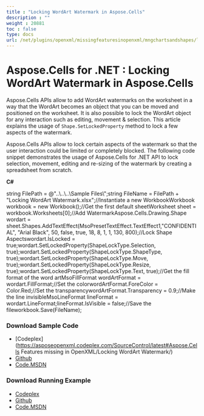 ```yaml
---
title : "Locking WordArt Watermark in Aspose.Cells" 
description : "" 
weight : 20881 
toc : false
type: docs
url: /net/plugins/openxml/missingfeaturesinopenxml/mngchartsandshapes/locking+wordart+watermark+in+aspose.cells/
---
```


# Aspose.Cells for .NET : Locking WordArt Watermark in Aspose.Cells


Aspose.Cells APIs allow to add WordArt watermarks on the worksheet in a way that the WordArt becomes an object that you can be moved and positioned on the worksheet. It is also possible to lock the WordArt object for any interaction such as editing, movement & selection. This article explains the usage of `Shape.SetLockedProperty` method to lock a few aspects of the watermark.

  

Aspose.Cells APIs allow to lock certain aspects of the watermark so that the user interaction could be limited or completely blocked. The following code snippet demonstrates the usage of Aspose.Cells for .NET API to lock selection, movement, editing and re-sizing of the watermark by creating a spreadsheet from scratch.

**C#**

string FilePath = @"..\\..\\..\\Sample Files\\";string FileName = FilePath + "Locking WordArt Watermark.xlsx";//Instantiate a new WorkbookWorkbook workbook = new Workbook();//Get the first default sheetWorksheet sheet = workbook.Worksheets\[0\];//Add WatermarkAspose.Cells.Drawing.Shape wordart = sheet.Shapes.AddTextEffect(MsoPresetTextEffect.TextEffect1,"CONFIDENTIAL", "Arial Black", 50, false, true, 18, 8, 1, 1, 130, 800);//Lock Shape Aspectswordart.IsLocked = true;wordart.SetLockedProperty(ShapeLockType.Selection, true);wordart.SetLockedProperty(ShapeLockType.ShapeType, true);wordart.SetLockedProperty(ShapeLockType.Move, true);wordart.SetLockedProperty(ShapeLockType.Resize, true);wordart.SetLockedProperty(ShapeLockType.Text, true);//Get the fill format of the word artMsoFillFormat wordArtFormat = wordart.FillFormat;//Set the colorwordArtFormat.ForeColor = Color.Red;//Set the transparencywordArtFormat.Transparency = 0.9;//Make the line invisibleMsoLineFormat lineFormat = wordart.LineFormat;lineFormat.IsVisible = false;//Save the fileworkbook.Save(FileName);

### Download Sample Code

*   [Codeplex](https://asposeopenxml.codeplex.com/SourceControl/latest#Aspose.Cells Features missing in OpenXML/Locking WordArt Watermark/)
*   [Github](https://github.com/aspose-cells/Aspose.Cells-for-.NET/tree/master/Plugins/Aspose.Cells%20Vs%20OpenXML%20Spreadsheets/OpenXML%20Missing%20Features/Locking%20WordArt%20Watermark)
*   [Code.MSDN](https://code.msdn.microsoft.com/AsposeCells-Features-8fba7c3c/view/SourceCode#content)

### Download Running Example

*   [Codeplex](https://asposecellsopenxml.codeplex.com/releases/view/619160)
*   [Github](https://github.com/aspose-cells/Aspose.Cells-for-.NET/releases/tag/MissingFeaturesOpenXMLExcelv1.1)
*   [Code.MSDN](https://code.msdn.microsoft.com/AsposeCells-Features-8fba7c3c)

